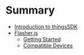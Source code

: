# Summary

* [Introduction to thingsSDK](README.md)
* [Flasher.js](methods.md)
   * [Getting Started](flasher.js/getting_started.md)
   * [Compatible Devices](flasher.js/compatible_devices.md)

